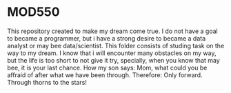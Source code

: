 # MOD550
This repository created to make my dream come true. I do not have a goal to became a programmer, but i have a strong desire to became a data analyst or may bee data/scientist. This folder consists of studing task on the way to my dream. I know that i will encounter many obstacles on my way, but the life is too short to not give it try, specially, when you know that may bee, it is your last chance. How my son says: Mom, what could you be affraid of after what we have been through. Therefore: Only forward. Through thorns to the stars!
